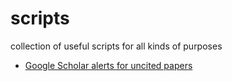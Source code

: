 # scripts
collection of useful scripts for all kinds of purposes

  * [Google Scholar alerts for uncited papers](https://merzba.ch/dw/blg:google_scholar_alerts)
